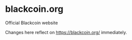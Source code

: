 blackcoin.org
============

Official Blackcoin website

Changes here reflect on https://blackcoin.org/ immediately.

